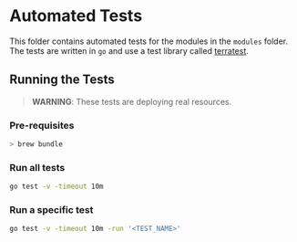 # Automated Tests

This folder contains automated tests for the modules in the `modules` folder.  The tests are written in `go` and use a test library called [terratest](https://terratest.gruntwork.io/).

## Running the Tests

> **WARNING**: These tests are deploying real resources.

### Pre-requisites

```sh
> brew bundle
```

### Run all tests

```sh
go test -v -timeout 10m
```

### Run a specific test

```sh
go test -v -timeout 10m -run '<TEST_NAME>'
```
